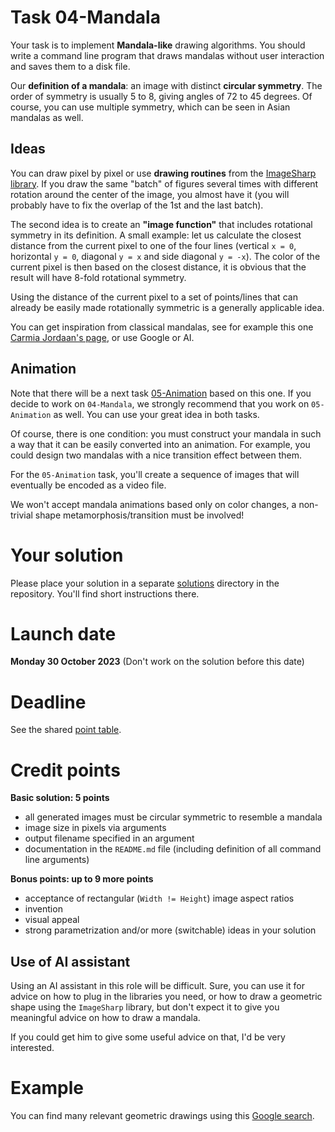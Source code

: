 # Task 04-Mandala
Your task is to implement **Mandala-like** drawing algorithms. You should write a command line
program that draws mandalas without user interaction and saves them to a disk file.

Our **definition of a mandala**: an image with distinct **circular symmetry**. The order of
symmetry is usually 5 to 8, giving angles of 72 to 45 degrees.
Of course, you can use multiple symmetry, which can be seen in
Asian mandalas as well.

## Ideas
You can draw pixel by pixel or use **drawing routines** from the
[ImageSharp library](https://www.nuget.org/packages/SixLabors.ImageSharp/).
If you draw the same "batch" of figures several times with different
rotation around the center of the image, you almost have it (you will probably have to fix
the overlap of the 1st and the last batch).

The second idea is to create an **"image function"** that includes rotational
symmetry in its definition. A small example: let us calculate
the closest distance from the current pixel to one of the four lines
(vertical `x = 0`, horizontal `y = 0`, diagonal `y = x` and side diagonal
`y = -x`). The color of the current pixel is then based on the closest distance,
it is obvious that the result will have 8-fold rotational symmetry.

Using the distance of the current pixel to a set of points/lines that can
already be easily made rotationally symmetric is a generally
applicable idea.

You can get inspiration from classical mandalas, see for example this one
[Carmia Jordaan's page](https://www.clementinecreative.co.za/step-by-step-tutorial-on-how-to-draw-a-mandala/),
or use Google or AI.

## Animation
Note that there will be a next task [05-Animation](../05-Animation/README.md)
based on this one. If you decide to work on `04-Mandala`, we strongly recommend
that you work on `05-Animation` as well. You can use your great idea in both
tasks.

Of course, there is one condition: you must construct your mandala in such
a way that it can be easily converted into an animation. For example, you
could design two mandalas with a nice transition effect between them.

For the `05-Animation` task, you'll create a sequence of images that will
eventually be encoded as a video file.

We won't accept mandala animations based only on color changes, a non-trivial
shape metamorphosis/transition must be involved!

# Your solution
Please place your solution in a separate [solutions](solutions/README.md)
directory in the repository. You'll find short instructions there.

# Launch date
**Monday 30 October 2023**
(Don't work on the solution before this date)

# Deadline
See the shared [point table](https://docs.google.com/spreadsheets/d/1QLukOcSRPa5exOYW1eUfQWY2WoMjo1menbjQIU7Gvs4/edit?usp=sharing).

# Credit points
**Basic solution: 5 points**
* all generated images must be circular symmetric to resemble a mandala
* image size in pixels via arguments
* output filename specified in an argument
* documentation in the `README.md` file (including definition of all command
  line arguments)

**Bonus points: up to 9 more points**
* acceptance of rectangular (`Width != Height`) image aspect ratios
* invention
* visual appeal
* strong parametrization and/or more (switchable) ideas in your solution

## Use of AI assistant
Using an AI assistant in this role will be difficult. Sure, you can use
it for advice on how to plug in the libraries you need, or how to draw
a geometric shape using the `ImageSharp` library, but don't expect it to
give you meaningful advice on how to draw a mandala.

If you could get him to give some useful advice on that, I'd be very
interested.

# Example
You can find many relevant geometric drawings using this
[Google search](https://www.google.com/search?q=mandala+image).
